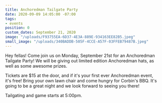 ```yaml
---
title: Anchoredman Tailgate Party
date: 2020-09-09 14:05:00 -07:00
tags:
- events
position: 0
custom_dates: September 21, 2020
image: "/uploads/F93755EA-6D37-4E3A-889E-934163EE82B5.jpeg"
small_image: "/uploads/340BADDB-505F-4CCE-A57F-03FFEB79487B.jpeg"
---
```


Hey fellas!  Come join us on Monday, September 21st for an Anchoredman Tailgate Party!  We will be giving out limited edition Anchoredman hats, as well as some awesome prizes.  

Tickets are $15 at the door, and if it's your first ever Anchoredman event, it's free!  Bring your own lawn chair and come hungry for Corbin's BBQ.  It's going to be a great night and we look forward to seeing you there!  

Tailgating and game starts at 5:00pm.